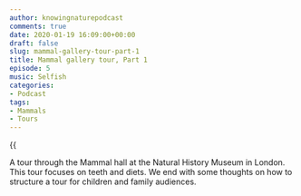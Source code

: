 ```yaml
---
author: knowingnaturepodcast
comments: true
date: 2020-01-19 16:09:00+00:00
draft: false
slug: mammal-gallery-tour-part-1
title: Mammal gallery tour, Part 1
episode: 5
music: Selfish
categories:
- Podcast
tags:
- Mammals
- Tours
---
```


{{<audio src="https://knowingnature.podbean.com/mf/play/hj2wxq/Ep_5_-_Mammals_tour.mp3" >}}

A tour through the Mammal hall at the Natural History Museum in London. This
tour focuses on teeth and diets. We end with some thoughts on how to structure
a tour for children and family audiences.
